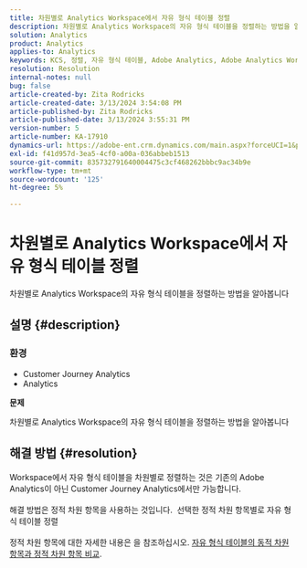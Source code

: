 ```yaml
---
title: 차원별로 Analytics Workspace에서 자유 형식 테이블 정렬
description: 차원별로 Analytics Workspace의 자유 형식 테이블을 정렬하는 방법을 알아봅니다
solution: Analytics
product: Analytics
applies-to: Analytics
keywords: KCS, 정렬, 자유 형식 테이블, Adobe Analytics, Adobe Analytics Workspace, 차원, 방법
resolution: Resolution
internal-notes: null
bug: false
article-created-by: Zita Rodricks
article-created-date: 3/13/2024 3:54:08 PM
article-published-by: Zita Rodricks
article-published-date: 3/13/2024 3:55:31 PM
version-number: 5
article-number: KA-17910
dynamics-url: https://adobe-ent.crm.dynamics.com/main.aspx?forceUCI=1&pagetype=entityrecord&etn=knowledgearticle&id=3bd143e9-51e1-ee11-904d-6045bd0065b6
exl-id: f41d957d-3ea5-4cf0-a00a-036abbeb1513
source-git-commit: 835732791640004475c3cf468262bbbc9ac34b9e
workflow-type: tm+mt
source-wordcount: '125'
ht-degree: 5%

---
```


# 차원별로 Analytics Workspace에서 자유 형식 테이블 정렬


차원별로 Analytics Workspace의 자유 형식 테이블을 정렬하는 방법을 알아봅니다

## 설명 {#description}


### <b>환경</b>

- Customer Journey Analytics
- Analytics




<b>문제</b>

차원별로 Analytics Workspace의 자유 형식 테이블을 정렬하는 방법을 알아봅니다


## 해결 방법 {#resolution}

Workspace에서 자유 형식 테이블을 차원별로 정렬하는 것은 기존의 Adobe Analytics이 아닌 Customer Journey Analytics에서만 가능합니다.<br> <br>해결 방법은 정적 차원 항목을 사용하는 것입니다.  선택한 정적 차원 항목별로 자유 형식 테이블 정렬<br> <br>정적 차원 항목에 대한 자세한 내용은 을 참조하십시오. [자유 형식 테이블의 동적 차원 항목과 정적 차원 항목 비교](https://experienceleague.adobe.com/docs/analytics/analyze/analysis-workspace/visualizations/freeform-table/column-row-settings/manual-vs-dynamic-rows.html?lang=en).
